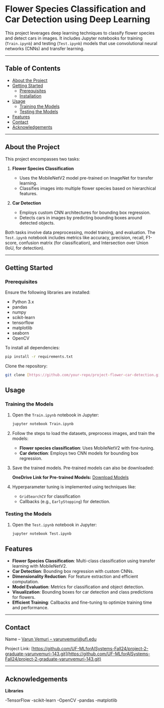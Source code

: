 # Flower Species Classification and Car Detection using Deep Learning

This project leverages deep learning techniques to classify flower species and detect cars in images. It includes Jupyter notebooks for training (`Train.ipynb`) and testing (`Test.ipynb`) models that use convolutional neural networks (CNNs) and transfer learning.

---

## Table of Contents

- [About the Project](#about-the-project)
- [Getting Started](#getting-started)
  - [Prerequisites](#prerequisites)
  - [Installation](#installation)
- [Usage](#usage)
  - [Training the Models](#training-the-models)
  - [Testing the Models](#testing-the-models)
- [Features](#features)
- [Contact](#contact)
- [Acknowledgements](#acknowledgements)

---

## About the Project

This project encompasses two tasks:

1. **Flower Species Classification**
   - Uses the MobileNetV2 model pre-trained on ImageNet for transfer learning.
   - Classifies images into multiple flower species based on hierarchical features.

2. **Car Detection**
   - Employs custom CNN architectures for bounding box regression.
   - Detects cars in images by predicting bounding boxes around detected objects.

Both tasks involve data preprocessing, model training, and evaluation. The `Test.ipynb` notebook includes metrics like accuracy, precision, recall, F1-score, confusion matrix (for classification), and Intersection over Union (IoU, for detection).

---

## Getting Started

### Prerequisites

Ensure the following libraries are installed:

- Python 3.x
- pandas
- numpy
- scikit-learn
- tensorflow
- matplotlib
- seaborn
- OpenCV

To install all dependencies:

```bash
pip install -r requirements.txt
```
Clone the repository:

```bash
git clone [https://github.com/your-repo/project-flower-car-detection.git](https://github.com/UF-MLforAISystems-Fall24/project-3-graduate-varunvemuri-143.git)

```

## Usage

### Training the Models

1. Open the `Train.ipynb` notebook in Jupyter:

   ```bash
   jupyter notebook Train.ipynb
   
2. Follow the steps to load the datasets, preprocess images, and train the models:
   - **Flower species classification**: Uses MobileNetV2 with fine-tuning.
   - **Car detection**: Employs two CNN models for bounding box regression.

3. Save the trained models. Pre-trained models can also be downloaded:

   **OneDrive Link for Pre-trained Models:** [Download Models](https://uflorida-my.sharepoint.com/:f:/g/personal/va_vemuri_ufl_edu/EldEulXgG8tPnKSlzHBCrLUBSr96GzRviVVG1UVm5VJKQg?e=19WMVW)

4. Hyperparameter tuning is implemented using techniques like:
   - `GridSearchCV` for classification
   - Callbacks (e.g., `EarlyStopping`) for detection.

### Testing the Models

1. Open the `Test.ipynb` notebook in Jupyter:

   ```bash
   jupyter notebook Test.ipynb
   
## Features

- **Flower Species Classification**: Multi-class classification using transfer learning with MobileNetV2.
- **Car Detection**: Bounding box regression with custom CNNs.
- **Dimensionality Reduction**: For feature extraction and efficient computation.
- **Model Evaluation**: Metrics for classification and object detection.
- **Visualization**: Bounding boxes for car detection and class predictions for flowers.
- **Efficient Training**: Callbacks and fine-tuning to optimize training time and performance.

---

## Contact

Name – [Varun Vemuri – varunvemuri@ufl.edu](mailto:varunvemuri@ufl.edu)

Project Link: [https://github.com/UF-MLforAISystems-Fall24/project-2-graduate-varunvemuri-143.git](https://github.com/UF-MLforAISystems-Fall24/project-2-graduate-varunvemuri-143.git)

---

## Acknowledgements

**Libraries**

-TensorFlow
-scikit-learn
-OpenCV
-pandas
-matplotlib







